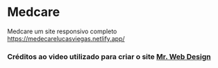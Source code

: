 # Medcare
Medcare um site responsivo completo https://medecarelucasviegas.netlify.app/

### Créditos ao video utilizado para criar o site [Mr. Web Design](https://www.youtube.com/watch?v=m2Sz-43azgw)
